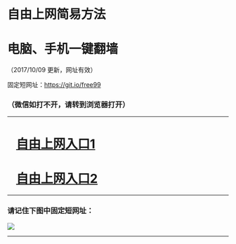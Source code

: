 ﻿# 自由上网简易方法

# 电脑、手机一键翻墙

（2017/10/09 更新，网址有效）

固定短网址：https://git.io/free99

### （微信如打不开，请转到浏览器打开）


***





# &nbsp;&nbsp; <a href="http://ft2956915082.fwq-tz-1001.info/fwqtz01.html?t=100900132354 " target="_blank">自由上网入口1</a>
# &nbsp;&nbsp; <a href="http://ft2991218347.fwq-tz-1002.info/fwqtz02.html?t=100900112176 " target="_blank">自由上网入口2</a>
***

### 请记住下图中固定短网址：

<img src="https://s3-us-west-2.amazonaws.com/fwq-1001/yjfq-20170905okok.png" /> 


***

